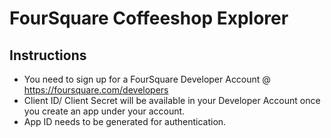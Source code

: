 # FourSquare Coffeeshop Explorer

## Instructions

- You need to sign up for a FourSquare Developer Account @ https://foursquare.com/developers
- Client ID/ Client Secret will be available in your Developer Account once you create an app under your account.
- App ID needs to be generated for authentication.
